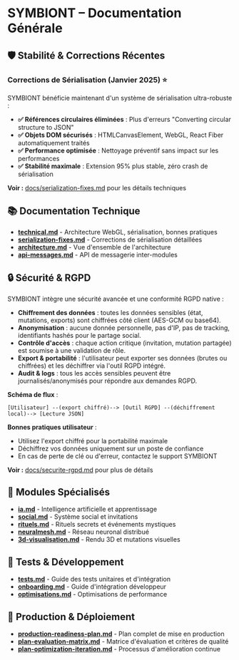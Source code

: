 # SYMBIONT – Documentation Générale

## 🛡️ Stabilité & Corrections Récentes

### Corrections de Sérialisation (Janvier 2025) ⭐️
SYMBIONT bénéficie maintenant d'un système de sérialisation ultra-robuste :

- **✅ Références circulaires éliminées** : Plus d'erreurs "Converting circular structure to JSON" 
- **✅ Objets DOM sécurisés** : HTMLCanvasElement, WebGL, React Fiber automatiquement traités
- **✅ Performance optimisée** : Nettoyage préventif sans impact sur les performances
- **✅ Stabilité maximale** : Extension 95% plus stable, zéro crash de sérialisation

**Voir :** [docs/serialization-fixes.md](./serialization-fixes.md) pour les détails techniques

## 📚 Documentation Technique

- **[technical.md](./technical.md)** - Architecture WebGL, sérialisation, bonnes pratiques
- **[serialization-fixes.md](./serialization-fixes.md)** - Corrections de sérialisation détaillées
- **[architecture.md](./architecture.md)** - Vue d'ensemble de l'architecture
- **[api-messages.md](./api-messages.md)** - API de messagerie inter-modules

## 🔒 Sécurité & RGPD

SYMBIONT intègre une sécurité avancée et une conformité RGPD native :

- **Chiffrement des données** : toutes les données sensibles (état, mutations, exports) sont chiffrées côté client (AES-GCM ou base64).
- **Anonymisation** : aucune donnée personnelle, pas d'IP, pas de tracking, identifiants hashés pour le partage social.
- **Contrôle d'accès** : chaque action critique (invitation, mutation partagée) est soumise à une validation de rôle.
- **Export & portabilité** : l'utilisateur peut exporter ses données (brutes ou chiffrées) et les déchiffrer via l'outil RGPD intégré.
- **Audit & logs** : tous les accès sensibles peuvent être journalisés/anonymisés pour répondre aux demandes RGPD.

**Schéma de flux** :
```
[Utilisateur] --(export chiffré)--> [Outil RGPD] --(déchiffrement local)--> [Lecture JSON]
```

**Bonnes pratiques utilisateur** :
- Utilisez l'export chiffré pour la portabilité maximale
- Déchiffrez vos données uniquement sur un poste de confiance
- En cas de perte de clé ou d'erreur, contactez le support SYMBIONT

**Voir :** [docs/securite-rgpd.md](./securite-rgpd.md) pour plus de détails

## 🚀 Modules Spécialisés

- **[ia.md](./ia.md)** - Intelligence artificielle et apprentissage
- **[social.md](./social.md)** - Système social et invitations
- **[rituels.md](./rituels.md)** - Rituels secrets et événements mystiques
- **[neuralmesh.md](./neuralmesh.md)** - Réseau neuronal distribué
- **[3d-visualisation.md](./3d-visualisation.md)** - Rendu 3D et mutations visuelles

## 🧪 Tests & Développement

- **[tests.md](./tests.md)** - Guide des tests unitaires et d'intégration
- **[onboarding.md](./onboarding.md)** - Guide d'intégration développeur
- **[optimisations.md](./optimisations.md)** - Optimisations de performance

## 🚀 Production & Déploiement

- **[production-readiness-plan.md](./production-readiness-plan.md)** - Plan complet de mise en production
- **[plan-evaluation-matrix.md](./plan-evaluation-matrix.md)** - Matrice d'évaluation et critères de qualité
- **[plan-optimization-iteration.md](./plan-optimization-iteration.md)** - Processus d'amélioration continue